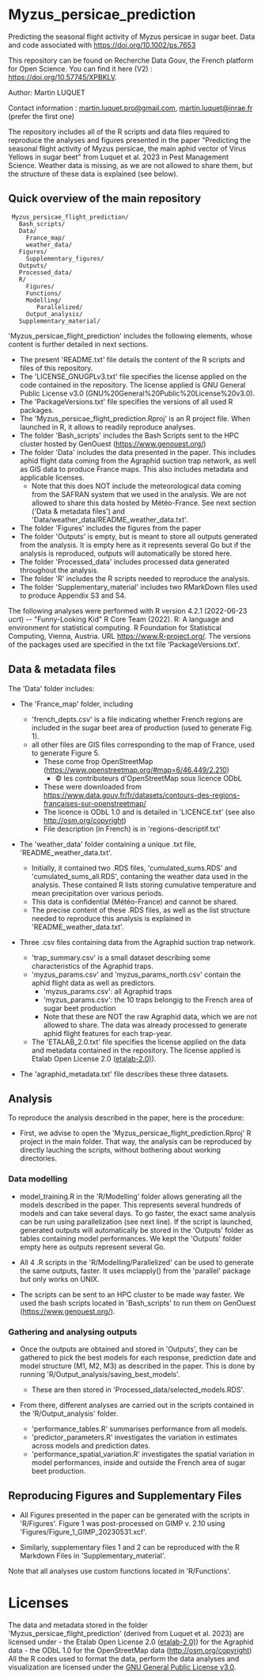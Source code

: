 # Myzus_persicae_prediction
Predicting the seasonal flight activity of Myzus persicae in sugar beet. Data and code associated with https://doi.org/10.1002/ps.7653

This repository can be found on Recherche Data Gouv, the French platform for Open Science. You can find it here (V2) : https://doi.org/10.57745/XPBKLV.

Author: Martin LUQUET

Contact information : martin.luquet.pro@gmail.com, martin.luquet@inrae.fr (prefer the first one)

The repository includes all of the R scripts and data files required to reproduce the analyses and figures presented in the paper "Predicting the seasonal flight activity of Myzus persicae, the main aphid vector of Virus Yellows in sugar beet" from Luquet et al. 2023 in Pest Management Science.
Weather data is missing, as we are not allowed to share them, but the structure of these data is explained (see below).

## Quick overview of the main repository

```  
 Myzus_persicae_flight_prediction/
   Bash_scripts/
   Data/
     France_map/ 
     weather_data/
   Figures/
     Supplementary_figures/
   Outputs/
   Processed_data/
   R/
     Figures/
     Functions/
     Modelling/
        Parallelized/
     Output_analysis/
   Supplementary_material/
```   

'Myzus_persicae_flight_prediction' includes the following elements, whose content is further detailed in next sections.

-   The present 'README.txt' file details the content of the R scripts and files of this repository.
-   The 'LICENSE_GNUGPLv3.txt' file specifies the license applied on the code contained in the repository. The license applied is GNU General Public License v3.0 (GNU%20General%20Public%20License%20v3.0).
-   The 'PackageVersions.txt' file specifies the versions of all used R packages.
-   The 'Myzus_persicae_flight_prediction.Rproj' is an R project file. When launched in R, it allows to readily reproduce analyses.
-   The folder 'Bash_scripts' includes the Bash Scripts sent to the HPC cluster hosted by GenOuest (https://www.genouest.org/)
-   The folder 'Data' includes the data presented in the paper. This includes aphid flight data coming from the Agraphid suction trap network, as well as GIS data to produce France maps. This also includes metadata and applicable licenses.
	- Note that this does NOT include the meteorological data coming from the SAFRAN system that we used in the analysis. We are not allowed to share this data hosted by Météo-France. See next section ('Data & metadata files') and 'Data/weather_data/README_weather_data.txt'.
-   The folder 'Figures' includes the figures from the paper
-   The folder 'Outputs' is empty, but is meant to store all outputs generated from the analysis. It is empty here as it represents several Go but if the analysis is reproduced, outputs will automatically be stored here.
-   The folder 'Processed_data' includes processed data generated throughout the analysis.
-   The folder 'R' includes the R scripts needed to reproduce the analysis.
-   The folder 'Supplementary_material' includes two RMarkDown files used to produce Appendix S3 and S4.

The following analyses were performed with R version 4.2.1 (2022-06-23 ucrt) -- "Funny-Looking Kid"
R Core Team (2022). 
R: A language and environment for statistical computing. 
R Foundation for Statistical Computing, Vienna, Austria. 
URL https://www.R-project.org/.
The versions of the packages used are specified in the txt file 'PackageVersions.txt'.

## Data & metadata files

The 'Data' folder includes:

- The 'France_map' folder, including
	- 'french_depts.csv' is a file indicating whether French regions are included in the sugar beet area of production (used to generate Fig. 1).
	- all other files are GIS files corresponding to the map of France, used to generate Figure 5.
		- These come frop OpenStreetMap (https://www.openstreetmap.org/#map=6/46.449/2.210)
			- © les contributeurs d'OpenStreetMap sous licence ODbL
		- These were downloaded from https://www.data.gouv.fr/fr/datasets/contours-des-regions-francaises-sur-openstreetmap/
		- The licence is ODbL 1.0 and is detailed in 'LICENCE.txt' (see also http://osm.org/copyright)
		- File description (in French) is in 'regions-descriptif.txt'

- The 'weather_data' folder containing a unique .txt file, 'README_weather_data.txt'.
	- Initially, it contained two .RDS files, 'cumulated_sums.RDS' and 'cumulated_sums_all.RDS', contaning the weather data used in the analysis. These contained R lists storing cumulative temperature and mean precipitation over various periods.
	- This data is confidential (Météo-France) and cannot be shared.
	- The precise content of these .RDS files, as well as the list structure needed to reproduce this analysis is explained in 'README_weather_data.txt'.

- Three .csv files containing data from the Agraphid suction trap network.
	- 'trap_summary.csv' is a small dataset describing some characteristics of the Agraphid traps.
	- 'myzus_params.csv' and 'myzus_params_north.csv' contain the aphid flight data as well as predictors.
		- 'myzus_params.csv': all Agraphid traps
		- 'myzus_params.csv': the 10 traps belongig to the French area of sugar beet production	
		- Note that these are NOT the raw Agraphid data, which we are not allowed to share. The data was already processed to generate aphid flight features for each trap-year.
	- The 'ETALAB_2.0.txt' file specifies the license applied on the data and metadata contained in the repository. The license applied is Etalab Open License 2.0 ([etalab-2.0)](https://spdx.org/licenses/etalab-2.0.html)).

- The 'agraphid_metadata.txt' file describes these three datasets.

## Analysis

To reproduce the analysis described in the paper, here is the procedure:

- First, we advise to open the 'Myzus_persicae_flight_prediction.Rproj' R project in the main folder. That way, the analysis can be reproduced by directly lauching the scripts, without bothering about working directories.

### Data modelling

- model_training.R in the 'R/Modelling' folder allows generating all the models described in the paper. This represents several hundreds of models and can take several days. To go faster, the exact same analysis can be run
using parallelization (see next line). If the script is launched, generated outputs will automatically be stored in the 'Outputs' folder as tables containing model performances. We kept the 'Outputs' folder empty here as outputs represent several Go.

- All 4 .R scripts in the 'R/Modelling/Parallelized' can be used to generate the same outputs, faster. It uses mclapply() from the 'parallel' package but only works on UNIX.

- The scripts can be sent to an HPC cluster to be made way faster. We used the bash scripts located in 'Bash_scripts' to run them on GenOuest (https://www.genouest.org/).

### Gathering and analysing outputs

- Once the outputs are obtained and stored in 'Outputs', they can be gathered to pick the best models for each response, prediction date and model structure (M1, M2, M3) as described in the paper. This is done by running 'R/Output_analysis/saving_best_models'.
	- These are then stored in 'Processed_data/selected_models.RDS'.

- From there, different analyses are carried out in the scripts contained in the 'R/Output_analysis' folder.
	- 'performance_tables.R' summarises performance from all models.
	- 'predictor_parameters.R' investigates the variation in estimates across models and prediction dates.
	- 'performance_spatial_variation.R' investigates the spatial variation in model performances, inside and outside the French area of sugar beet production.

## Reproducing Figures and Supplementary Files

- All Figures presented in the paper can be generated with the scripts in 'R/Figures'. Figure 1 was post-processed on GIMP v. 2.10 using 'Figures/Figure_1_GIMP_20230531.xcf'.

- Similarly, supplementary files 1 and 2 can be reproduced with the R Markdown Files in 'Supplementary_material'.

Note that all analyses use custom functions located in 'R/Functions'.

# Licenses
The data and metadata stored in the folder 'Myzus_persicae_flight_prediction' (derived from Luquet et al. 2023) are licensed under 
	- the Etalab Open License 2.0 ([etalab-2.0)](https://spdx.org/licenses/etalab-2.0.html)) for the Agraphid data
	- the ODbL 1.0 for the OpenStreetMap data (http://osm.org/copyright)
All the R codes used to format the data, perform the data analyses and visualization are licensed under the [GNU General Public License v3.0](GNU%20General%20Public%20License%20v3.0).
